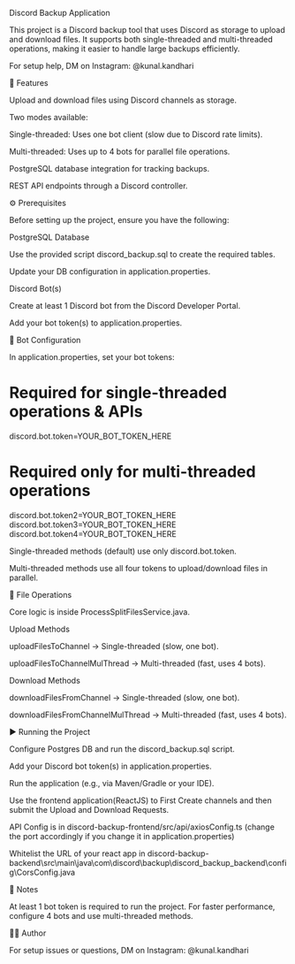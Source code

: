 Discord Backup Application

This project is a Discord backup tool that uses Discord as storage to upload and download files. It supports both single-threaded and multi-threaded operations, making it easier to handle large backups efficiently.

For setup help, DM on Instagram: @kunal.kandhari


🚀 Features

Upload and download files using Discord channels as storage.

Two modes available:

Single-threaded: Uses one bot client (slow due to Discord rate limits).

Multi-threaded: Uses up to 4 bots for parallel file operations.


PostgreSQL database integration for tracking backups.

REST API endpoints through a Discord controller.


⚙️ Prerequisites

Before setting up the project, ensure you have the following:

PostgreSQL Database

Use the provided script discord_backup.sql to create the required tables.

Update your DB configuration in application.properties.


Discord Bot(s)

Create at least 1 Discord bot from the Discord Developer Portal.

Add your bot token(s) to application.properties.


🔑 Bot Configuration

In application.properties, set your bot tokens:

# Required for single-threaded operations & APIs
discord.bot.token=YOUR_BOT_TOKEN_HERE  

# Required only for multi-threaded operations
discord.bot.token2=YOUR_BOT_TOKEN_HERE  
discord.bot.token3=YOUR_BOT_TOKEN_HERE  
discord.bot.token4=YOUR_BOT_TOKEN_HERE  



Single-threaded methods (default) use only discord.bot.token.

Multi-threaded methods use all four tokens to upload/download files in parallel.


📂 File Operations

Core logic is inside ProcessSplitFilesService.java.

Upload Methods

uploadFilesToChannel → Single-threaded (slow, one bot).

uploadFilesToChannelMulThread → Multi-threaded (fast, uses 4 bots).

Download Methods

downloadFilesFromChannel → Single-threaded (slow, one bot).

downloadFilesFromChannelMulThread → Multi-threaded (fast, uses 4 bots).


▶️ Running the Project

Configure Postgres DB and run the discord_backup.sql script.

Add your Discord bot token(s) in application.properties.

Run the application (e.g., via Maven/Gradle or your IDE).

Use the frontend application(ReactJS) to First Create channels and then submit the Upload and Download Requests.

API Config is in discord-backup-frontend/src/api/axiosConfig.ts (change the port accordingly if you change it in application.properties)

Whitelist the URL of your react app in discord-backup-backend\src\main\java\com\discord\backup\discord_backup_backend\config\CorsConfig.java

📌 Notes

At least 1 bot token is required to run the project.
For faster performance, configure 4 bots and use multi-threaded methods.


👨‍💻 Author

For setup issues or questions, DM on Instagram: @kunal.kandhari
